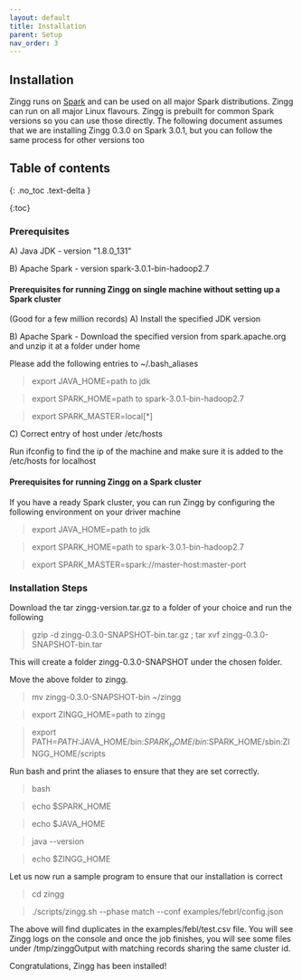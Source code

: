 ```yaml
---
layout: default
title: Installation
parent: Setup
nav_order: 3
---
```

## Installation

Zingg runs on [Spark](https://spark.apache.org) and can be used on all major Spark distributions. Zingg can run on all major Linux flavours.
Zingg is prebuilt for common Spark versions so you can use those directly. The following document assumes that we are installing Zingg 0.3.0 on Spark 3.0.1, but you can follow the same process for other versions too

## Table of contents
{: .no_toc .text-delta }

{:toc}

### Prerequisites 
A) Java JDK - version "1.8.0_131" 

B) Apache Spark - version spark-3.0.1-bin-hadoop2.7 

#### Prerequisites for running Zingg on single machine without setting up a Spark cluster
(Good for a few million records)
A) Install the specified JDK version

B) Apache Spark - Download the specified version from spark.apache.org and unzip it at a folder under home 

Please add the following entries to ~/.bash_aliases 

>export JAVA_HOME=path to jdk

>export SPARK_HOME=path to spark-3.0.1-bin-hadoop2.7

>export SPARK_MASTER=local[*]

C) Correct entry of host under /etc/hosts 

Run ifconfig to find the ip of the machine and make sure it is added to the /etc/hosts for localhost 

#### Prerequisites for running Zingg on a Spark cluster
If you have a ready Spark cluster, you can run Zingg by configuring the following environment on your driver machine
>export JAVA_HOME=path to jdk

>export SPARK_HOME=path to spark-3.0.1-bin-hadoop2.7

>export SPARK_MASTER=spark://master-host:master-port


### Installation Steps 

Download the tar zingg-version.tar.gz to a folder of your choice and run the following 

>gzip -d zingg-0.3.0-SNAPSHOT-bin.tar.gz ; tar xvf zingg-0.3.0-SNAPSHOT-bin.tar 

This will create a folder zingg-0.3.0-SNAPSHOT under the chosen folder. 
 
Move the above folder to zingg. 

>mv zingg-0.3.0-SNAPSHOT-bin ~/zingg 

>export ZINGG_HOME=path to zingg

>export PATH=$PATH:$JAVA_HOME/bin:$SPARK_HOME/bin:$SPARK_HOME/sbin:ZINGG_HOME/scripts 
 
Run bash and print the aliases to ensure that they are set correctly. 

>bash 

>echo $SPARK_HOME 

>echo $JAVA_HOME 

>java --version 

>echo $ZINGG_HOME 

 
Let us now run a sample program to ensure that our installation is correct 

>cd zingg 

>./scripts/zingg.sh --phase match --conf examples/febrl/config.json  

The above will find duplicates in the examples/febl/test.csv file. You will see Zingg logs on the console and once the job finishes, you will see some files under /tmp/zinggOutput with matching records sharing the same cluster id.


Congratulations, Zingg has been installed! 
